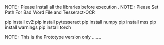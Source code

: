 NOTE : Please Install all the libraries before execution .
NOTE : Please Set Path For Bad Word File and Tesseract-OCR

pip install cv2
pip install pytesseract
pip install numpy
pip install mss
pip install warnings
pip install torch


NOTE : This is the Prototype version only .......
